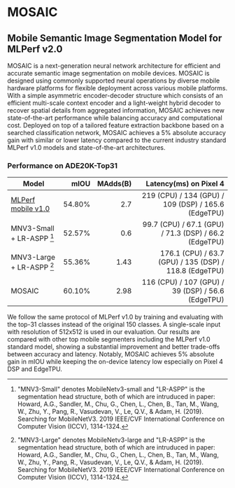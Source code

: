 # MOSAIC

## Mobile Semantic Image Segmentation Model for MLPerf v2.0

MOSAIC is a next-generation neural network architecture for efficient and accurate semantic image segmentation on mobile devices.
MOSAIC is designed using commonly supported neural operations by diverse mobile hardware platforms for flexible deployment across various mobile platforms.
With a simple asymmetric encoder-decoder structure which consists of an efficient multi-scale context encoder
and a light-weight hybrid decoder to recover spatial details from aggregated information, MOSAIC achieves new state-of-the-art performance while balancing
accuracy and computational cost.
Deployed on top of a tailored feature extraction backbone based on a searched classification network, MOSAIC achieves a 5\% absolute accuracy gain with similar
or lower latency compared to the current industry standard MLPerf v1.0 models and state-of-the-art architectures.

### Performance on ADE20K-Top31
|Model | mIOU | MAdds(B) | Latency(ms) on Pixel 4 | 
|------|------------------:|-----------------:|-----------------:|
|[MLPerf mobile v1.0](https://mlcommons.org/en/inference-mobile-10/)  | 54.80% | 2.7 | 219 (CPU) / 134 (GPU) / 109 (DSP) / 165.6 (EdgeTPU) |
|MNV3-Small + LR-ASPP [^1]| 52.57% | 0.6 | 99.7 (CPU) / 67.1 (GPU) / 71.3 (DSP) / 66.2 (EdgeTPU) |
|MNV3-Large + LR-ASPP [^2]| 55.36% | 1.43 | 176.1 (CPU) / 63.7 (GPU) / 135 (DSP) / 118.8 (EdgeTPU) |
|MOSAIC | 60.10% | 2.98 | 116 (CPU) / 107 (GPU) / 39 (DSP) / 56.6 (EdgeTPU) |

[^1]: "MNV3-Small" denotes MobileNetv3-small and "LR-ASPP" is the segmentation head structure, both of which are intruduced in paper: Howard, A.G., Sandler, M., Chu, G., Chen, L., Chen, B., Tan, M., Wang, W., Zhu, Y., Pang, R., Vasudevan, V., Le, Q.V., & Adam, H. (2019). Searching for MobileNetV3. 2019 IEEE/CVF International Conference on Computer Vision (ICCV), 1314-1324.
[^2]: "MNV3-Large" denotes MobileNetv3-large and "LR-ASPP" is the segmentation head structure, both of which are intruduced in paper: Howard, A.G., Sandler, M., Chu, G., Chen, L., Chen, B., Tan, M., Wang, W., Zhu, Y., Pang, R., Vasudevan, V., Le, Q.V., & Adam, H. (2019). Searching for MobileNetV3. 2019 IEEE/CVF International Conference on Computer Vision (ICCV), 1314-1324.

We follow the same protocol of MLPerf v1.0 by training and evaluating with the top-31 classes instead of the original 150 classes.
A single-scale input with resolution of 512x512 is used in our evaluation. Our results are compared with other top mobile segmenters including the MLPerf v1.0 standard model, showing a substantial improvement and better trade-offs between accuracy and latency. Notably, MOSAIC achieves 5\% absolute gain in mIOU while keeping the on-device latency low especially on Pixel 4 DSP and EdgeTPU.
